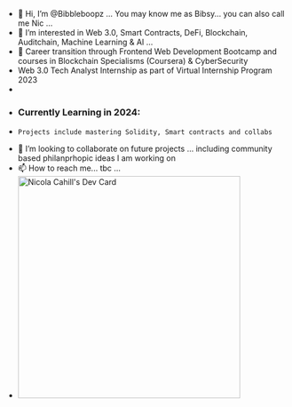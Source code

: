 - 👋 Hi, I’m @Bibbleboopz ... You may know me as Bibsy... you can also call me Nic ...
- 👀 I’m  interested in Web 3.0, Smart Contracts, DeFi, Blockchain, Auditchain, Machine Learning & AI ...
- 🌱 Career transition through Frontend Web Development Bootcamp and courses in Blockchain Specialisms (Coursera) & CyberSecurity
-    Web 3.0 Tech Analyst Internship as part of Virtual Internship Program 2023
-
-   ### **Currently Learning in 2024:** ###
-     Projects include mastering Solidity, Smart contracts and collabs
- 💞️ I’m looking to collaborate on future projects ... including community based philanprhopic ideas I am working on
- 📫 How to reach me... tbc ...
- <a href="https://app.daily.dev/Nixsy"><img src="https://api.daily.dev/devcards/fd47791dba93422784e4aba5a22bd6ec.png?r=1u7" width="400" alt="Nicola Cahill's Dev Card"/></a>

<!---
Bibbleboop/Bibbleboop is a ✨ special ✨ repository because its `README.md` (this file) appears on your GitHub profile.
You can click the Preview link to take a look at your changes.
--->
